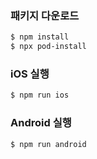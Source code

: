 ### 패키지 다운로드

```zsh
$ npm install
$ npx pod-install
```

### iOS 실행

```zsh
$ npm run ios
```

### Android 실행

```zsh
$ npm run android
```
